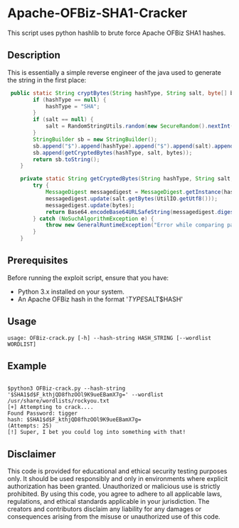 # Apache-OFBiz-SHA1-Cracker

This script uses python hashlib to brute force Apache OFBiz SHA1 hashes.


## Description

This is essentially a simple reverse engineer of the java used to generate the string in the first place:

``` java
 public static String cryptBytes(String hashType, String salt, byte[] bytes) {
        if (hashType == null) {
            hashType = "SHA";
        }
        if (salt == null) {
            salt = RandomStringUtils.random(new SecureRandom().nextInt(15) + 1, CRYPT_CHAR_SET);
        }
        StringBuilder sb = new StringBuilder();
        sb.append("$").append(hashType).append("$").append(salt).append("$");
        sb.append(getCryptedBytes(hashType, salt, bytes));
        return sb.toString();
    }

    private static String getCryptedBytes(String hashType, String salt, byte[] bytes) {
        try {
            MessageDigest messagedigest = MessageDigest.getInstance(hashType);
            messagedigest.update(salt.getBytes(UtilIO.getUtf8()));
            messagedigest.update(bytes);
            return Base64.encodeBase64URLSafeString(messagedigest.digest()).replace('+', '.');
        } catch (NoSuchAlgorithmException e) {
            throw new GeneralRuntimeException("Error while comparing password", e);
        }
    }
```

## Prerequisites

Before running the exploit script, ensure that you have:

- Python 3.x installed on your system.
- An Apache OFBiz hash in the format '$TYPE$SALT$HASH'



## Usage

```
usage: OFBiz-crack.py [-h] --hash-string HASH_STRING [--wordlist WORDLIST]
```

## Example

```

$python3 OFBiz-crack.py --hash-string '$SHA1$d$F_kthjQD8fhzOOl9K9ueEBamX7g=' --wordlist /usr/share/wordlists/rockyou.txt
[+] Attempting to crack....
Found Password: tigger
hash: $SHA1$d$F_kthjQD8fhzOOl9K9ueEBamX7g=
(Attempts: 25)
[!] Super, I bet you could log into something with that!

```

## Disclaimer
This code is provided for educational and ethical security testing purposes only. It should be used responsibly and only in environments where explicit authorization has been granted. Unauthorized or malicious use is strictly prohibited. By using this code, you agree to adhere to all applicable laws, regulations, and ethical standards applicable in your jurisdiction. The creators and contributors disclaim any liability for any damages or consequences arising from the misuse or unauthorized use of this code.
